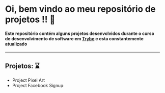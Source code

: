 Oi, bem vindo ao meu repositório de projetos !! :rocket:
==========================

#### Este repositório contém alguns projetos desenvolvidos durante o curso de desenvolvimento de software em [Trybe](https://www.betrybe.com/) e esta constantemente atualizado
---

## Projetos: :hourglass:
   
   * Project Pixel Art
   * Project Facebook Signup
  


